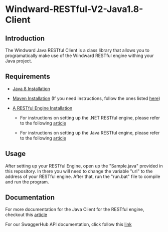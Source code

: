 # Windward-RESTful-V2-Java1.8-Client
## Introduction
The Windward Java RESTful Client is a class library that allows you to programatically make use of the Windward RESTful engine withing your Java project.

## Requirements
* [Java 8 Installation](https://www.oracle.com/java/technologies/downloads/#java8-windows)

* [Maven Installation](https://maven.apache.org/download.cgi) (If you need instructions, follow the ones listed [here](https://maven.apache.org/install.html))

* [A RESTful Engine Installation](https://www.windwardstudios.com/version/version-downloads) 
    
    * For instructions on setting up the .NET RESTful engine, please refer to the following [article](https://ohana.windwardstudios.com/m/89237/l/1082342-getting-started-with-net-restful-engine)

    * For instructions on setting up the Java RESTful engine, please refer to the following [article](https://ohana.windwardstudios.com/m/103588/l/1388110-setting-up-the-java-restful-engine-windows-and-linux-21-0-0)

## Usage
After setting up your RESTful Engine, open up the "Sample.java" provided in this repository. In there you will need to change the variable "url" to the address of your RESTful engine. After that, run the "run.bat" file to compile and run the program.

## Documentation
For more documentation for the Java Client for the RESTful engine, checkout this [article](https://ohana.windwardstudios.com/m/79043/l/1430499-restful-engine-v2-java-client-reference)

For our SwaggerHub API documentation, click follow this [link](https://app.swaggerhub.com/apis/Windward-Studios/windward-rest_ful_api/2.0#/)